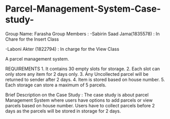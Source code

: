 # Parcel-Management-System-Case-study-

Group Name: Farasha
Group Members : 
-Sabirin Saad Jama(1835578) : In Chare for the Insert Class

-Laboni Akter (1822794) : In charge for the View Class 

A parcel management system.

REQUIREMENTS
    1. It contains 30 empty slots for storage.
    2. Each slot can only store any item for 2 days only.
    3. Any Uncollected parcel will be returned to sender after 2 days.
    4. Item is stored based on house number.
    5. Each storage can store a maximum of 5 parcels.
    
Brief Description on the Case Study : The case study is about parcel Management System where users have options to add parcels or view parcels based on house number.
Users have to collect parcels before 2 days as the parcels will be stored in storage for 2 days.
